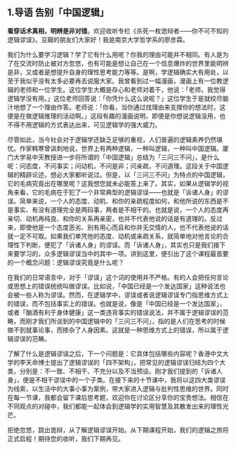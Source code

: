 ## 1.导语 告别「中国逻辑」
**看穿话术真相，明辨是非对错**。欢迎收听专栏《杀死一枚诡辩者——你不可不知的逻辑谬误》。豆瓣的朋友们大家好！我是南京大学哲学系的廖彦霖。


我们为什么要学习逻辑？学了它有什么用呢？你我的理由可能并不相同。有人是为了在交流时防止被对方忽悠，也有可能是想让自己在一个信息爆炸的世界里能明辨是非，又或者是想提升自身的理性思考能力等等。是啊，学逻辑确实大有用处，以至于我似乎没有太多必要再去说服大家。我曾看到过一幅漫画，漫画上有一位教逻辑的老师和一位学生。这位学生大概是存心和老师对着干，他说：「老师，我觉得逻辑学没有用。」这位老师回答说：「你凭什么这么说呢？」这位学生于是就绞尽脑汁地想了一个理由作答。老师说：「你看，当你通过找理由来支撑你的想法时，这便是在做逻辑推理的活动啊。」这段有趣的漫画说明，即便是你想说逻辑没用，也不得不用逻辑的方式表达出来，可见逻辑学的强大威力。


尽管如此，当今社会对于逻辑学还缺乏足够的重视，人们普遍的逻辑素养仍然堪忧。作家韩寒曾讽刺地说，世界上有两种逻辑，一种叫逻辑，一种叫中国逻辑。厦门大学易中天教授进一步将所谓的「中国逻辑」总结为「三问三不问」，是什么呢：问态度，不问事实；问动机，不问是非；问亲疏，不问道理。这段关于中国逻辑的精辟论述，想必大家都听说过。但是，以「三问三不问」为特点的中国逻辑，它的毛病究竟出在哪里呢？这我想您就未必能答上来了。其实，如果从逻辑学的视角来看，它的毛病在于犯了一个非常典型的逻辑谬误——也就是「诉诸人身」的谬误。简单来说，一个人的态度、动机、和你的亲疏程度如何，和他所说的东西是不是事实、有没有道理完全是两码事，两者是不相干的。也就是说，一个人的态度再亲切、动机再纯良、和你的关系再亲密，也并不代表他说的话是有道理的。反过来，即使他是一个态度恶劣、别有用心而且和你并无交情的人，也不代表他说的话就一定不可取。如果我们单凭他的态度、动机或亲疏关系，就简单地对他言论的合理性下判断，便犯了「诉诸人身」的谬误。而「诉诸人身」，其实也只是我们接下来要学习的，众多逻辑谬误当中的其中一项。讲到这里，便引出了这个课程最首要的一个概念问题：逻辑谬误究竟是什么呢？


在我们的日常语言中，对于「谬误」这个词的使用并不严格。有的人会把任何言论或思想上的错误统统叫做谬误。比如说，「中国已经是一个发达国家」这种说法也会被一些人称为谬误。然而，在逻辑学中，谬误或者说逻辑谬误专门指思维方式上的错误，而不包括事实上的错误。也就是说，像是「中国已经是一个发达国家」，或者「酗酒有利于身体健康」这一类违背事实的错误说法，并不属于逻辑谬误的范畴。而刚才我们所谈到的中国逻辑中的「三问三不问」，指的是人们在思考的时候做不到就事论事，而掺杂了人身因素。这就是一种思维方式上的错误，所以属于逻辑谬误的范畴。


了解了什么是逻辑谬误之后，下一个问题是：它具体包括哪些内容呢？香港中文大学的李天命博士提出了逻辑谬误的「四不架构」，把常见的逻辑谬误归结为四个大类，分别是：不一致、不相干、不充分以及不当预设。刚才我们提到的「诉诸人身」，便是不相干谬误中的一个子类。在接下来的十节课中，我将以这四大类谬误为线索，以生活中的大事小事为案例，带大家进入逻辑与批判性思维的世界。同时在每一节课，我都会留下课后思考题，欢迎你在讨论区分享你的宝贵想法。相信在不同观点的对碰中，我们都能一起体会到逻辑学的实用智慧及其散发出来的理性光芒。


拒绝忽悠，跳出诡辩，从了解逻辑谬误开始。从下期课程开始，我们的逻辑之旅将正式启程！期待您的收听，我们下期再见。

